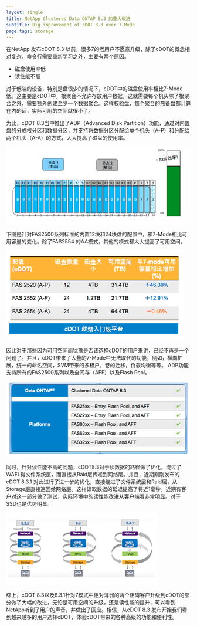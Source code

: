 ```yaml
---
layout: single
title: NetApp Clustered Data ONTAP 8.3 的重大改进
subtitle: Big improvement of cDOT 8.3 over 7-Mode
page.tags: storage
---
```


在NetApp 发布cDOT 8.3 以前，很多7的老用户不愿意升级，除了cDOT的概念相对复杂，命令行需要重新学习之外，主要有两个原因。
     
* 磁盘使用率低
* 读性能不高
 
对于低端的设备，特别是盘很少的情况下，cDOT中的磁盘使用率相比7-Mode低。这主要是cDOT中，根聚合不允许存放用户数据，这就需要每个机头除了根聚合之外，需要额外创建至少一个数据聚合。这样校验盘，每个聚合的热备盘都计算在内的话，实际可用的空间就很小了。
 
为此，cDOT 8.3当中推出了ADP（Advanced Disk Partition）功能，通过对内置盘的分成根分区和数据分区，并支持将数据分区分配给单个机头（A-P）和分配给两个机头（A-A）的方式，大大提高了磁盘的使用率。

![image](/img/cDOT/adp.png)

下图是针对FAS2500系列标准的内置12块和24块盘的配置中，和7-Mode相比可用容量的变化。除了FAS2554 的AA模式，其他的模式都大大提高了可用空间。 

![image](/img/cDOT/util.png)

因此对于那些因为可用空间而犹豫是否该选择cDOT的用户来讲，已经不再是一个问题了。并且，cDOT带来了大量的7-Mode中无法取代的功能，例如，横向扩展，统一的命名空间，SVM带来的多租户，卷的迁移，负载均衡等等。
ADP功能支持所有的FAS2500系列以及全闪存（AFF）以及Flash Pool。

![image](/img/cDOT/platform.png)

同时，针对读性能不高的问题，cDOT8.3对于读数据的路径做了优化，绕过了WAFL得文件系统层，而直接从Raid层传递到网络层。并且，近期刚刚发布的cDOT 8.3.1 对此进行了进一步的优化，直接绕过了文件系统层和Raid层，从Storage层直接返回给网络层。这样读取数据的延迟提高了将近1毫秒。近期有客户对这一部分做了测试，实际环境中的读性能改进从客户端看非常明显。对于SSD也是优势明显。

![image](/img/cDOT/read_path.png)

综上，cDOT 8.3以及8.3.1针对7模式中相对薄弱的两个阻碍客户升级到cDOT的部分做了大幅的改进，无论是可用空间的升级，还是读性能的提升，可以看到NetApp听到了用户的声音，并做出了回应。相信，从cDOT 8.3 发布开始我们看到越来越多的用户选择cDOT，体验cDOT带来的各种高级的功能和便利性。
 
 
 
